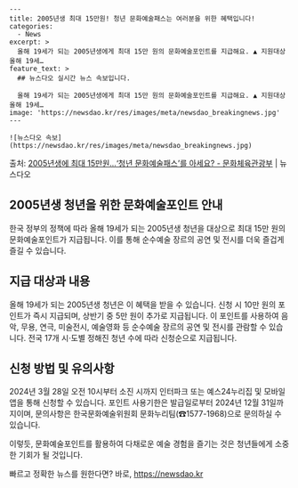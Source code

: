     ---
    title: 2005년생 최대 15만원! 청년 문화예술패스는 여러분을 위한 혜택입니다!
    categories:
      - News
    excerpt: >
      올해 19세가 되는 2005년생에게 최대 15만 원의 문화예술포인트를 지급해요. ▲ 지원대상   올해 19세…
    feature_text: >
      ## 뉴스다오 실시간 뉴스 속보입니다.
    
      올해 19세가 되는 2005년생에게 최대 15만 원의 문화예술포인트를 지급해요. ▲ 지원대상   올해 19세…
    image: 'https://newsdao.kr/res/images/meta/newsdao_breakingnews.jpg'
    ---
    
    ![뉴스다오 속보](https://newsdao.kr/res/images/meta/newsdao_breakingnews.jpg)

<p>출처: <a href="https://newsdao.kr/3695" rel="dofollow">2005년생에 최대 15만원…‘청년 문화예술패스’를 아세요? - 문화체육관광부</a> | 뉴스다오</p>

<h2 data-ke-size="size26">2005년생 청년을 위한 문화예술포인트 안내</h2>

한국 정부의 정책에 따라 올해 19세가 되는 2005년생 청년을 대상으로 최대 15만 원의 문화예술포인트가 지급됩니다. 이를 통해 순수예술 장르의 공연 및 전시를 더욱 즐겁게 즐길 수 있습니다.

<h2 data-ke-size="size24">지급 대상과 내용</h2>

<p data-ke-size="size16">올해 19세가 되는 2005년생 청년은 이 혜택을 받을 수 있습니다. 신청 시 10만 원의 포인트가 즉시 지급되며, 상반기 중 5만 원이 추가로 지급됩니다. 이 포인트를 사용하여 음악, 무용, 연극, 미술전시, 예술영화 등 순수예술 장르의 공연 및 전시를 관람할 수 있습니다. 전국 17개 시·도별 정해진 청년 수에 따라 신청순으로 지급됩니다.</p>

<h2 data-ke-size="size24">신청 방법 및 유의사항</h2>

<p data-ke-size="size16">2024년 3월 28일 오전 10시부터 소진 시까지 인터파크 또는 예스24누리집 및 모바일 앱을 통해 신청할 수 있습니다. 포인트 사용기한은 발급일로부터 2024년 12월 31일까지이며, 문의사항은 한국문화예술위원회 문화누리팀(☎1577-1968)으로 문의하실 수 있습니다.</p>

이렇듯, 문화예술포인트를 활용하여 다채로운 예술 경험을 즐기는 것은 청년들에게 소중한 기회가 될 것입니다. 

빠르고 정확한 뉴스를 원한다면? 바로, <a href="https://newsdao.kr" rel="dofollow">https://newsdao.kr</a>


    

